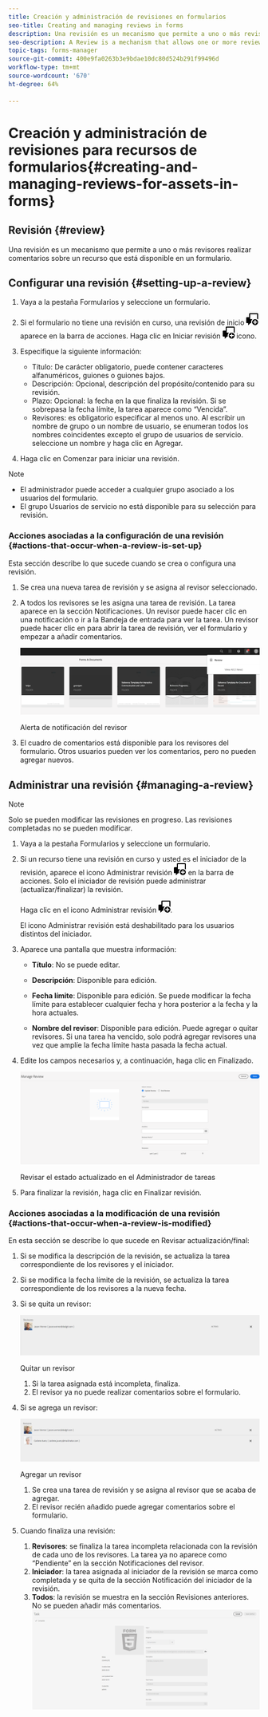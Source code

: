 ```yaml
---
title: Creación y administración de revisiones en formularios
seo-title: Creating and managing reviews in forms
description: Una revisión es un mecanismo que permite a uno o más revisores realizar comentarios sobre un recurso disponible en un formulario.
seo-description: A Review is a mechanism that allows one or more reviewers to comment on an asset that is available in a form.
topic-tags: forms-manager
source-git-commit: 400e9fa0263b3e9bdae10dc80d524b291f99496d
workflow-type: tm+mt
source-wordcount: '670'
ht-degree: 64%

---
```


# Creación y administración de revisiones para recursos de formularios{#creating-and-managing-reviews-for-assets-in-forms}

## Revisión {#review}

Una revisión es un mecanismo que permite a uno o más revisores realizar comentarios sobre un recurso que está disponible en un formulario.

## Configurar una revisión {#setting-up-a-review}

1. Vaya a la pestaña Formularios y seleccione un formulario.
1. Si el formulario no tiene una revisión en curso, una revisión de inicio ![aem6forms_review_chat_comment](assets/aem6forms_review_chat_comment.png) aparece en la barra de acciones. Haga clic en Iniciar revisión ![aem6forms_review_chat_comment](assets/aem6forms_review_chat_comment.png) icono.
1. Especifique la siguiente información:

   * Título: De carácter obligatorio, puede contener caracteres alfanuméricos, guiones o guiones bajos.
   * Descripción: Opcional, descripción del propósito/contenido para su revisión.
   * Plazo: Opcional: la fecha en la que finaliza la revisión. Si se sobrepasa la fecha límite, la tarea aparece como “Vencida”.
   * Revisores: es obligatorio especificar al menos uno. Al escribir un nombre de grupo o un nombre de usuario, se enumeran todos los nombres coincidentes excepto el grupo de usuarios de servicio. seleccione un nombre y haga clic en Agregar.

1. Haga clic en Comenzar para iniciar una revisión.

>[!NOTE]
>
>* El administrador puede acceder a cualquier grupo asociado a los usuarios del formulario.
>* El grupo Usuarios de servicio no está disponible para su selección para revisión.


### Acciones asociadas a la configuración de una revisión {#actions-that-occur-when-a-review-is-set-up}

Esta sección describe lo que sucede cuando se crea o configura una revisión.

1. Se crea una nueva tarea de revisión y se asigna al revisor seleccionado.
1. A todos los revisores se les asigna una tarea de revisión. La tarea aparece en la sección Notificaciones. Un revisor puede hacer clic en una notificación o ir a la Bandeja de entrada para ver la tarea. Un revisor puede hacer clic en para abrir la tarea de revisión, ver el formulario y empezar a añadir comentarios.

   ![Alerta de notificación del revisor](assets/review-notification-img.png)

   Alerta de notificación del revisor

1. El cuadro de comentarios está disponible para los revisores del formulario. Otros usuarios pueden ver los comentarios, pero no pueden agregar nuevos.

## Administrar una revisión {#managing-a-review}

>[!NOTE]
>
>Solo se pueden modificar las revisiones en progreso. Las revisiones completadas no se pueden modificar.

1. Vaya a la pestaña Formularios y seleccione un formulario.

1. Si un recurso tiene una revisión en curso y usted es el iniciador de la revisión, aparece el icono Administrar revisión ![aem6forms_review_chat_comment](assets/aem6forms_review_chat_comment.png) en la barra de acciones. Solo el iniciador de revisión puede administrar (actualizar/finalizar) la revisión.

   Haga clic en el icono Administrar revisión ![aem6forms_review_chat_comment](assets/aem6forms_review_chat_comment.png).

   El icono Administrar revisión está deshabilitado para los usuarios distintos del iniciador.

1. Aparece una pantalla que muestra información:

   * **Título**: No se puede editar.

   * **Descripción**: Disponible para edición.

   * **Fecha límite**: Disponible para edición. Se puede modificar la fecha límite para establecer cualquier fecha y hora posterior a la fecha y la hora actuales.

   * **Nombre del revisor**: Disponible para edición. Puede agregar o quitar revisores. Si una tarea ha vencido, solo podrá agregar revisores una vez que amplíe la fecha límite hasta pasada la fecha actual.

1. Edite los campos necesarios y, a continuación, haga clic en Finalizado.

   ![Revisar el estado actualizado en el Administrador de tareas](assets/manage-review-img.png)

   Revisar el estado actualizado en el Administrador de tareas

1. Para finalizar la revisión, haga clic en Finalizar revisión.

### Acciones asociadas a la modificación de una revisión {#actions-that-occur-when-a-review-is-modified}

En esta sección se describe lo que sucede en Revisar actualización/final:

1. Si se modifica la descripción de la revisión, se actualiza la tarea correspondiente de los revisores y el iniciador.
1. Si se modifica la fecha límite de la revisión, se actualiza la tarea correspondiente de los revisores a la nueva fecha.

1. Si se quita un revisor:

   ![Quitar un revisor](assets/removeduser.png)

   Quitar un revisor

   1. Si la tarea asignada está incompleta, finaliza.
   1. El revisor ya no puede realizar comentarios sobre el formulario.

1. Si se agrega un revisor:

   ![Agregar un revisor](assets/addedreviewer.png)

   Agregar un revisor

   1. Se crea una tarea de revisión y se asigna al revisor que se acaba de agregar.
   1. El revisor recién añadido puede agregar comentarios sobre el formulario.

1. Cuando finaliza una revisión:

   1. **Revisores**: se finaliza la tarea incompleta relacionada con la revisión de cada uno de los revisores. La tarea ya no aparece como “Pendiente” en la sección Notificaciones del revisor.
   1. **Iniciador**: la tarea asignada al iniciador de la revisión se marca como completada y se quita de la sección Notificación del iniciador de la revisión.
   1. **Todos**: la revisión se muestra en la sección Revisiones anteriores. No se pueden añadir más comentarios.
      ![revisión completa](assets/review-complete-imgg.png)


